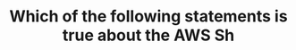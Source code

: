 ---
layout: answer
title: "Which of the following statements is true about the AWS Sh"
blurb: "<p>Customer responsibilities in the Shared Responsibility model will change depending on the product. For example, EC2 users will need to patch their own d"
quid: 120
---